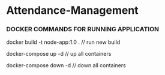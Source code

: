 # Attendance-Management

### DOCKER COMMANDS FOR RUNNING APPLICATION

docker build -t node-app:1.0 . // run new build

docker-compose up -d // up all containers

docker-compose down -d // down all containers
